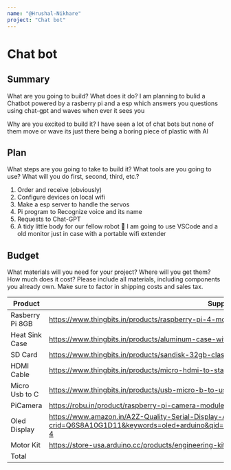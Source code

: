 ```yaml
---
name: "@Hrushal-Nikhare"
project: "Chat bot"
---
```


# Chat bot

## Summary
What are you going to build? What does it do?
I am planning to bulid a Chatbot powered by a rasberry pi and a esp which answers you questions using chat-gpt and waves when ever it sees you

Why are you excited to build it?
I have seen a lot of chat bots but none of them move or wave its just there being a boring piece of plastic with AI

## Plan

What steps are you going to take to build it? What tools are you going to use? What will you do first, second, third, etc.?
1. Order and receive (obviously)
2. Configure devices on local wifi
3. Make a esp server to handle the servos
4. Pi program to Recognize voice and its name
5. Requests to Chat-GPT
6. A tidy little body for our fellow robot 🤖
 I am going to use VSCode and a old monitor just in case with a portable wifi extender 


## Budget

What materials will you need for your project? Where will you get them? How much does it cost? Please include all materials, including components you already own. Make sure to factor in shipping costs and sales tax.

| Product         | Supplier/Link                         | Cost   |
| --------------- | ------------------------------------- | ------ |
| Rasberry Pi 8GB | https://www.thingbits.in/products/raspberry-pi-4-model-b-8-gb-ram?src=raspberrypi?src=raspberrypi | $97.27  |
| Heat Sink Case  | https://www.thingbits.in/products/aluminum-case-with-dual-fan-for-raspberry-pi-4  | $9.7 |
| SD Card         | https://www.thingbits.in/products/sandisk-32gb-class-10-microsd-memory-card-with-noobs | $5.6 |
| HDMI Cable      | https://www.thingbits.in/products/micro-hdmi-to-standard-hdmi-cable-for-raspberry-pi-4 | $4.5 |
| Micro Usb to C  | https://www.thingbits.in/products/usb-micro-b-to-usb-c-adapter | $1 |
| PiCamera        | https://robu.in/product/raspberry-pi-camera-module-3/?src=raspberrypi | $35 |
| Oled Display    | https://www.amazon.in/A2Z-Quality-Serial-Display-Arduino/dp/B07L7WT95N/ref=sr_1_4?crid=Q6S8A10G1D11&keywords=oled+arduino&qid=1673890731&sprefix=oledardui%2Caps%2C513&sr=8-4 | $5 |
| Motor Kit       | https://store-usa.arduino.cc/products/engineering-kit-motors-backup?selectedStore=us | $46.1 |
| Total           |                                       | $204.17 |
